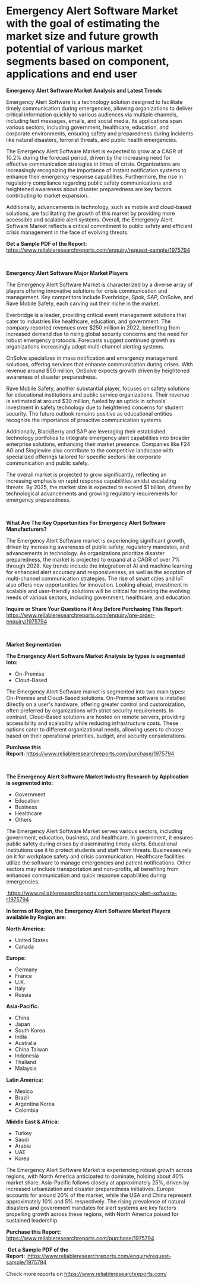 <p><h1>Emergency Alert Software Market with the goal of estimating the market size and future growth potential of various market segments based on component, applications and end user</h1></p><p><strong>Emergency Alert Software Market Analysis and Latest Trends</strong></p>
<p><p>Emergency Alert Software is a technology solution designed to facilitate timely communication during emergencies, allowing organizations to deliver critical information quickly to various audiences via multiple channels, including text messages, emails, and social media. Its applications span various sectors, including government, healthcare, education, and corporate environments, ensuring safety and preparedness during incidents like natural disasters, terrorist threats, and public health emergencies.</p><p>The Emergency Alert Software Market is expected to grow at a CAGR of 10.2% during the forecast period, driven by the increasing need for effective communication strategies in times of crisis. Organizations are increasingly recognizing the importance of instant notification systems to enhance their emergency response capabilities. Furthermore, the rise in regulatory compliance regarding public safety communications and heightened awareness about disaster preparedness are key factors contributing to market expansion. </p><p>Additionally, advancements in technology, such as mobile and cloud-based solutions, are facilitating the growth of this market by providing more accessible and scalable alert systems. Overall, the Emergency Alert Software Market reflects a critical commitment to public safety and efficient crisis management in the face of evolving threats.</p></p>
<p><strong>Get a Sample PDF of the Report:&nbsp;</strong> <a href="https://www.reliableresearchreports.com/enquiry/request-sample/1975794?utm_campaign=3063&utm_medium=2&utm_source=Github&utm_content=ia&utm_term=10032025&utm_id=emergency-alert-software">https://www.reliableresearchreports.com/enquiry/request-sample/1975794</a></p>
<p>&nbsp;</p>
<p><strong>Emergency Alert Software Major Market Players</strong></p>
<p><p>The Emergency Alert Software Market is characterized by a diverse array of players offering innovative solutions for crisis communication and management. Key competitors include Everbridge, Spok, SAP, OnSolve, and Rave Mobile Safety, each carving out their niche in the market.</p><p>Everbridge is a leader, providing critical event management solutions that cater to industries like healthcare, education, and government. The company reported revenues over $250 million in 2022, benefiting from increased demand due to rising global security concerns and the need for robust emergency protocols. Forecasts suggest continued growth as organizations increasingly adopt multi-channel alerting systems.</p><p>OnSolve specializes in mass notification and emergency management solutions, offering services that enhance communication during crises. With revenue around $50 million, OnSolve expects growth driven by heightened awareness of disaster preparedness.</p><p>Rave Mobile Safety, another substantial player, focuses on safety solutions for educational institutions and public service organizations. Their revenue is estimated at around $30 million, fueled by an uptick in schools' investment in safety technology due to heightened concerns for student security. The future outlook remains positive as educational entities recognize the importance of proactive communication systems.</p><p>Additionally, BlackBerry and SAP are leveraging their established technology portfolios to integrate emergency alert capabilities into broader enterprise solutions, enhancing their market presence. Companies like F24 AG and Singlewire also contribute to the competitive landscape with specialized offerings tailored for specific sectors like corporate communication and public safety.</p><p>The overall market is projected to grow significantly, reflecting an increasing emphasis on rapid response capabilities amidst escalating threats. By 2025, the market size is expected to exceed $1 billion, driven by technological advancements and growing regulatory requirements for emergency preparedness.</p></p>
<p>&nbsp;</p>
<p><strong>What Are The Key Opportunities For Emergency Alert Software Manufacturers?</strong></p>
<p><p>The Emergency Alert Software market is experiencing significant growth, driven by increasing awareness of public safety, regulatory mandates, and advancements in technology. As organizations prioritize disaster preparedness, the market is projected to expand at a CAGR of over 7% through 2028. Key trends include the integration of AI and machine learning for enhanced alert accuracy and responsiveness, as well as the adoption of multi-channel communication strategies. The rise of smart cities and IoT also offers new opportunities for innovation. Looking ahead, investment in scalable and user-friendly solutions will be critical for meeting the evolving needs of various sectors, including government, healthcare, and education.</p></p>
<p><strong>Inquire or Share Your Questions If Any Before Purchasing This Report:</strong> <a href="https://www.reliableresearchreports.com/enquiry/pre-order-enquiry/1975794?utm_campaign=3063&utm_medium=2&utm_source=Github&utm_content=ia&utm_term=10032025&utm_id=emergency-alert-software">https://www.reliableresearchreports.com/enquiry/pre-order-enquiry/1975794</a></p>
<p>&nbsp;</p>
<p><strong>Market Segmentation</strong></p>
<p><strong>The Emergency Alert Software Market Analysis by types is segmented into:</strong></p>
<p><ul><li>On-Premise</li><li>Cloud-Based</li></ul></p>
<p><p>The Emergency Alert Software market is segmented into two main types: On-Premise and Cloud-Based solutions. On-Premise software is installed directly on a user's hardware, offering greater control and customization, often preferred by organizations with strict security requirements. In contrast, Cloud-Based solutions are hosted on remote servers, providing accessibility and scalability while reducing infrastructure costs. These options cater to different organizational needs, allowing users to choose based on their operational priorities, budget, and security considerations.</p></p>
<p><strong>Purchase this Report:&nbsp;</strong><a href="https://www.reliableresearchreports.com/purchase/1975794?utm_campaign=3063&utm_medium=2&utm_source=Github&utm_content=ia&utm_term=10032025&utm_id=emergency-alert-software">https://www.reliableresearchreports.com/purchase/1975794</a></p>
<p>&nbsp;</p>
<p><strong>The Emergency Alert Software Market Industry Research by Application is segmented into:</strong></p>
<p><ul><li>Government</li><li>Education</li><li>Business</li><li>Healthcare</li><li>Others</li></ul></p>
<p><p>The Emergency Alert Software Market serves various sectors, including government, education, business, and healthcare. In government, it ensures public safety during crises by disseminating timely alerts. Educational institutions use it to protect students and staff from threats. Businesses rely on it for workplace safety and crisis communication. Healthcare facilities utilize the software to manage emergencies and patient notifications. Other sectors may include transportation and non-profits, all benefiting from enhanced communication and quick response capabilities during emergencies.</p></p>
<p><a href="https://www.reliableresearchreports.com/emergency-alert-software-r1975794?utm_campaign=3063&utm_medium=2&utm_source=Github&utm_content=ia&utm_term=10032025&utm_id=emergency-alert-software">&nbsp;https://www.reliableresearchreports.com/emergency-alert-software-r1975794</a></p>
<p><strong>In terms of Region, the Emergency Alert Software Market Players available by Region are:</strong></p>
<p>
    <p> <strong> North America: </strong>
        <ul>
            <li>United States</li>
            <li>Canada</li>
        </ul>
        </p> 
    <p> <strong> Europe: </strong>
        <ul>
            <li>Germany</li>
            <li>France</li>
            <li>U.K.</li>
            <li>Italy</li>
            <li>Russia</li>
        </ul>
        </p> 
    <p> <strong> Asia-Pacific: </strong>
        <ul>
            <li>China</li>
            <li>Japan</li>
            <li>South Korea</li>
            <li>India</li>
            <li>Australia</li>
            <li>China Taiwan</li>
            <li>Indonesia</li>
            <li>Thailand</li>
            <li>Malaysia</li>
        </ul>
        </p> 
    <p> <strong> Latin America: </strong>
        <ul>
            <li>Mexico</li>
            <li>Brazil</li>
            <li>Argentina Korea</li>
            <li>Colombia</li>
        </ul>
        </p> 
    <p> <strong> Middle East & Africa: </strong>
        <ul>
            <li>Turkey</li>
            <li>Saudi</li>
            <li>Arabia</li>
            <li>UAE</li>
            <li>Korea</li>
        </ul>
    </p>
    </p>
<p><p>The Emergency Alert Software Market is experiencing robust growth across regions, with North America anticipated to dominate, holding about 40% market share. Asia-Pacific follows closely at approximately 25%, driven by increased urbanization and disaster preparedness initiatives. Europe accounts for around 20% of the market, while the USA and China represent approximately 10% and 5% respectively. The rising prevalence of natural disasters and government mandates for alert systems are key factors propelling growth across these regions, with North America poised for sustained leadership.</p></p>
<p><strong>Purchase this Report: </strong><a href="https://www.reliableresearchreports.com/purchase/1975794?utm_campaign=3063&utm_medium=2&utm_source=Github&utm_content=ia&utm_term=10032025&utm_id=emergency-alert-software">https://www.reliableresearchreports.com/purchase/1975794</a></p>
<p>&nbsp;<strong>Get a Sample PDF of the Report:&nbsp;&nbsp;</strong><a href="https://www.reliableresearchreports.com/enquiry/request-sample/1975794?utm_campaign=3063&utm_medium=2&utm_source=Github&utm_content=ia&utm_term=10032025&utm_id=emergency-alert-software">https://www.reliableresearchreports.com/enquiry/request-sample/1975794</a></p>
<p><strong></strong></p>
<p>Check more reports on <a href="https://www.reliableresearchreports.com/?utm_campaign=3063&utm_medium=2&utm_source=Github&utm_content=ia&utm_term=10032025&utm_id=emergency-alert-software">https://www.reliableresearchreports.com/</a></p>